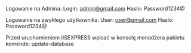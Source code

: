 Logowanie na Admina:
Login: admin@gmail.com
Haslo: Password1234@

Logowanie na zwykłego użytkownika:
User: user@gmail.com
Haslo: Password1234@

Przed uruchomieniem IISEXPRESS wpisać w konsolę menadżera pakietu komende: update-database
